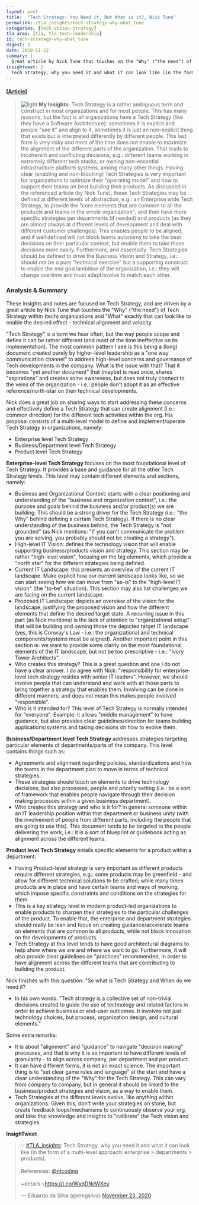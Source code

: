 ```yaml
---
layout: post
title:  "Tech Strategy: You Need it, But What is it?, Nick Tune"
permalink: /tla_insights/tech-strategy-why-what_tune
categories: [Tech-Vision-Strategy]
tla_area: [tla, tla_tech-leadership]
id: tech-strategy-why-what_tune
digest: 3
date: 2020-11-22
summary: | 
  Great article by Nick Tune that touches on the "Why" ("the need") of Tech Strategy within (tech) organizations and "What" exactly that can look like to enable the desired effect - technical alignment and velocity.
insightweet: |
  Tech Strategy, why you need it and what it can look like (in the form of a multi-level approach: enterprise > departments > products).
---
```


#### [[Article](https://medium.com/nick-tune-tech-strategy-blog/tech-strategy-you-need-it-but-what-is-it-af292421e422)]

> ![light](/assets/light-bulb.png) **My Insights:** Tech Strategy is a rather ambiguous term and construct in most organizations and for most people. This has many reasons, but the fact is all organizations have a Tech Strategy (like they have a Software Architecture): sometimes it is explicit and people "see it" and align to it, sometimes it is just an non-explicit thing that exists but is interpreted differently by different people. This last form is very risky and most of the time does not enable to maximize the alignment of the different parts of the organization. That leads to incoherent and conflicting decisions, e.g.: different teams working in extremely different tech stacks, or owning non-essential infrastructure platform systems, among many other things. Having clear (enabling and non-blocking) Tech Strategies is very important for organizations to optimize their "operating model" and how to support their teams on best building their products. As discussed in the referenced article (by Nick Tune), these Tech Strategies may be defined at different levels of abstraction, e.g.: an Enterprise wide Tech Strategy, to provide the "core elements that are common to all the products and teams in the whole organization"; and then have more specific strategies per departments (if needed) and products (as they are almost always at different levels of development and deal with different customer challenges). This enables people to be aligned, and if well defined will not block teams autonomy to take the best decisions on their particular context, but enable them to take those decisions more easily. Furthermore, and essentially: Tech Strategies should be defined to drive the Business Vision and Strategy, i.e.: should not be a pure "technical exercise" but a supporting construct to enable the end goal/ambition of the organization, i.e.: they will change overtime and must adapt/evolve to match each other.

### Analysis & Summary

These insights and notes are focused on Tech Strategy, and are driven by a great article by Nick Tune that touches the "Why" ("the need") of Tech Strategy within (tech) organizations and "What" exactly that can look like to enable the desired effect - technical alignment and velocity.

"Tech Strategy" is a term we hear often, but the way people scope and define it can be rather different (and most of the time ineffective on its implementation). The most common pattern I see is this being a (long) document created purely by higher-level leadership as a "one way communication channel" to address high-level concerns and governance of Tech developments in the company. What is the issue with that? That it becomes "yet another document" that (maybe) is read once, shares "aspirations" and creates some awareness, but does not truly connect to the veins of the organization - i.e.: people don't adopt it as an effective reference/north-star on their technical developments.

Nick does a great job on sharing ways to start addressing these concerns and effectively define a Tech Strategy that can create alignment (i.e.: common direction) for the different tech activities within the org. His proposal consists of a multi-level model to define and implement/operate Tech Strategy in organizations, namely:

- Enterprise level Tech Strategy
- Business/Department level Tech Strategy
- Product level Tech Strategy

**Enterprise-level Tech Strategy** focuses on the most foundational level of Tech Strategy. It provides a base and guidance for all the other Tech Strategy levels. This level may contain different elements and sections, namely:

- Business and Organizational Context: starts with a clear positioning and understanding of the "business and organization context", i.e.: the purpose and goals behind the business and/or product(s) we are building. This should be a strong driver for the Tech Strategy (i.e.: "the Why" behind defining a certain Tech Strategy). If there is no clear understanding of the business behind, the Tech Strategy is "not grounded" (as Nick mentions: "if you can't communicate the problem you are solving, you probably should not be creating a strategy").
- High-level IT Vision: defines the technology vision that will enable supporting business/products vision and strategy. This section may be rather "high-level vision", focusing on the big elements, which provide a "north star" for the different strategies being defined.
- Current IT Landscape: this presents an overview of the current IT landscape. Make explicit how our current landscape looks like, so we can start seeing how we can move from "as-is" to the "high-level IT vision" (the "to-be" situation). This section may also list challenges we are facing on the current landscape.
- Proposed IT Landscape: depicts an overview of the vision for the landscape, justifying the proposed vision and how the different elements that define the desired target state. A recurring issue in this part (as Nick mentions) is the lack of attention to "organizational setup" that will be building and owning those the depicted target IT landscape (yes, this is Conway's Law - i.e.: the organizational and technical components/systems must be aligned). Another important point in this section is: we want to provide some clarity on the most foundational elements of the IT landscape, but not be too prescriptive - i.e.: "Ivory Tower Architects".
- Who creates this strategy? This is a great question and one I do not have a clear answer. I do agree with Nick: "responsibility for enterprise-level tech strategy resides with senior IT leaders". However, we should involve people that can understand and work with all those parts to bring together a strategy that enables them. Involving can be done in different manners, and does not mean this makes people involved "responsible".
- Who is it intended for? This level of Tech Strategy is normally intended for "everyone". Example: it allows "middle management" to have guidance, but also provides clear guidelines/direction for teams building applications/systems and taking decisions on how to evolve them.

**Business/Department level Tech Strategy** addresses strategies targeting particular elements of departments/parts of the company. This level contains things such as:

- Agreements and alignment regarding policies, standardizations and how the teams in the department plan to move in terms of technical strategies.
- These strategies should touch on elements to drive technology decisions, but also processes, people and priority setting (i.e.: be a sort of framework that enables people navigate through their decision making processes within a given business department).
- Who creates this strategy and who is it for? In general someone within an IT leadership position within that department or business unity (with the involvement of people from different parts, including the people that are going to use this). This document tends to be targeted to the people delivering the work, i.e.: it is a sort of blueprint or guidebook acting as alignment across the different teams.

**Product level Tech Strategy** entails specific elements for a product within a department:

- Having Product-level strategy is very important as different products require different strategies, e.g.: some products may be greenfield - and allow for different technical solutions to be crafted; while many times products are in place and have certain teams and ways of working, which impose specific constraints and conditions on the strategies for them.
- This is a key strategy level in modern product-led organizations to enable products to sharpen their strategies to the particular challenges of the product. To enable that, the enterprise and department strategies should really be lean and focus on creating guidance/accelerate teams on elements that are common to all products, while not block innovation on the developments of products.
- Tech Strategy at this level tends to have good architectural diagrams to help show where we are and where we want to go. Furthermore, it will also provide clear guidelines on "practices" recommended, in order to have alignment across the different teams that are contributing to building the product.

Nick finishes with this question: "So what is Tech Strategy and When do we need it?

- In his own words: "Tech strategy is a collective set of non-trivial decisions created to guide the use of technology and related factors in order to achieve business or end-user outcomes. It involves not just technology choices, but process, organization design, and cultural elements."

Some extra remarks:

- It is about "alignment" and "guidance" to navigate "decision making" processes, and that is why it is so important to have different levels of granularity - to align across company, per department and per product.
- It can have different forms, it is not an exact science. The important thing is to "set clear game rules and language" at the start and have a clear understanding of the "Why" for the Tech Strategy. This can vary from company to company, but in general it should be linked to the business/product strategies and vision, as a way to enable them.
- Tech Strategies at the different levels evolve, like anything within organizations. Given this, don't write your strategies on stone, but create feedback loops/mechanisms to continuously observe your org, and take that knowledge and insights to "calibrate" the Tech vision and strategies.

**InsighTweet**

<blockquote class="twitter-tweet"><p lang="en" dir="ltr">💡 <a href="https://twitter.com/hashtag/TLA_insights?src=hash&amp;ref_src=twsrc%5Etfw">#TLA_insights</a>: Tech Strategy, why you need it and what it can look like (in the form of a multi-level approach: enterprise &gt; departments &gt; products).<br><br>References: <a href="https://twitter.com/ntcoding?ref_src=twsrc%5Etfw">@ntcoding</a><br><br>+details ⤵️<a href="https://t.co/WyqDNcWXey">https://t.co/WyqDNcWXey</a></p>&mdash; Eduardo da Silva (@emgsilva) <a href="https://twitter.com/emgsilva/status/1330987553684680704?ref_src=twsrc%5Etfw">November 23, 2020</a></blockquote> <script async src="https://platform.twitter.com/widgets.js" charset="utf-8"></script>

